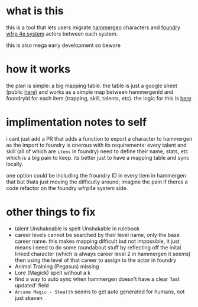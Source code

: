 # what is this
this is a tool that lets users migrate [hammergen](https://hammergen.net/) characters and [foundry wfrp 4e system](https://foundryvtt.com/packages/wfrp4e) actors between each system.

this is also mega early development so beware

# how it works
the plan is simple: a big mapping table. the table is just a google sheet (public [here](https://docs.google.com/spreadsheets/d/1wAtf6zVBo8AHSJfFJOyodfEE2uA3okLfEPxhNu1HMHw/edit?usp=sharing)) and works as a simple map between hammergenId and foundryId for each item (trapping, skill, talents, etc). the logic for this is [here](https://github.com/claydegruchy/hammergen-foundry-sync-svelte/blob/3ad44b5b9ed586fad052e0d0fb5bd70e9a5d694d/src/view/valueMapper.js#L21)



# implimentation notes to self
i cant just add a PR that adds a function to export a character to hammergen as the import to foundry is onerous with its requirements: every talent and skill (all of which are `items` in foundry) need to define their name, stats, etc which is a big pain to keep. its better just to have a mapping table and sync locally.

one option could be including the froundry ID in every item in hammergen that but thats just moving the difficulty around; imagine the pain if theres a code refactor on the foundry wfrp4e system side.



# other things to fix
- talent Unshakeable is spelt Unshakable in rulebook
- career levels cannot be searched by their level name, only the base career name. this makes mapping difficult but not impossible, it just means i need to do some roundabout stuff by reflecting off the inital linked character (which is always career level 2 in hammergen it seems) then using the level of that career to assign to the actor in foundry
- Animal Training (Pegasus) missing 
- Lore (Magick) spelt without a k
- find a way to auto sync when hammergen doesn't have a clear 'last updated' field
- `Arcane Magic - Stealth` seems to get auto generated for humans, not just skaven